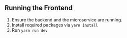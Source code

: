 ## Running the Frontend

1. Ensure the backend and the microservice are running.
2. Install required packages via `yarn install`
3. Run `yarn run dev`
